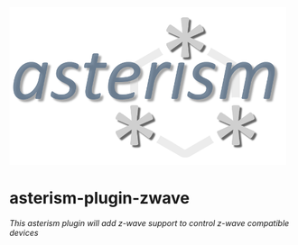 ![asterism-logo](https://raw.githubusercontent.com/gxapplications/asterism/master/doc/asterism-text.png)

# asterism-plugin-zwave

_This asterism plugin will add z-wave support to control z-wave compatible devices_
